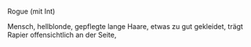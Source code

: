 Rogue (mit Int)

Mensch, hellblonde, gepflegte lange Haare, etwas zu gut gekleidet, trägt Rapier offensichtlich an der Seite, 

